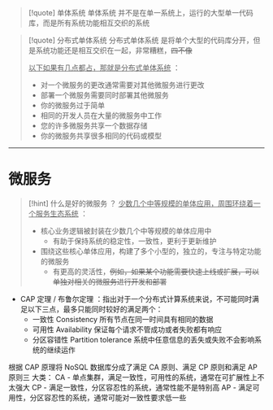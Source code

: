 
> [!quote] 单体系统
> 单体系统 并不是在单一系统上，运行的大型单一代码库，而是所有系统功能相互交织的系统

> [!quote] 分布式单体系统
> 分布式单体系统 是将单个大型的代码库分开，但是系统功能还是相互交织在一起，非常糟糕，~~四不像~~
> 
> <u>以下如果有几点都占，那就是分布式单体系统</u> ：
> - 对一个微服务的更改通常需要对其他微服务进行更改
> - 部署一个微服务需要同时部署其他微服务
> - 你的微服务过于简单
> - 相同的开发人员在大量的微服务中工作
> - 您的许多微服务共享一个数据存储
> - 你的微服务共享很多相同的代码或模型

---

# 微服务

> [!hint] 什么是好的微服务 ？
> <u>少数几个中等规模的单体应用，周围环绕着一个服务生态系统</u> ：
> - 核心业务逻辑被封装在少数几个中等规模的单体应用中
> 	- 有助于保持系统的稳定性，一致性，更利于更新维护
> - 围绕这些核心单体应用，构建了多个小型的，独立的，专注与特定功能的微服务
> 	- 有更高的灵活性，~~例如，如果某个功能需要快速上线或扩展，可以单独对相关的微服务进行开发和部署~~

- CAP 定理 / 布鲁尔定理 ：指出对于一个分布式计算系统来说，不可能同时满足以下三点，最多只能同时较好的满足两个：
	- 一致性 Consistency 所有节点在同一时间具有相同的数据
	- 可用性 Availability 保证每个请求不管成功或者失败都有响应
	- 分区容错性 Partition tolerance 系统中任意信息的丢失或失败不会影响系统的继续运作

根据 CAP 原理将 NoSQL 数据库分成了满足 CA 原则、满足 CP 原则和满足 AP 原则三 大类：
CA - 单点集群，满足一致性，可用性的系统，通常在可扩展性上不太强大
CP - 满足一致性，分区容忍性的系统，通常性能不是特别高
AP - 满足可用性，分区容忍性的系统，通常可能对一致性要求低一些





